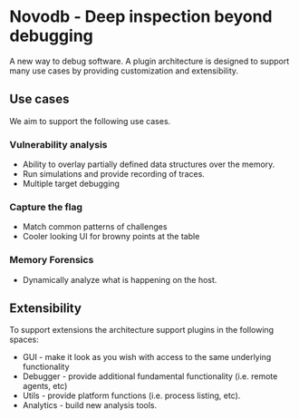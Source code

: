 # Novodb - Deep inspection beyond debugging #

A new way to debug software. A plugin architecture is designed to support many use cases by providing customization and extensibility.

## Use cases ##
We aim to support the following use cases.

### Vulnerability analysis

* Ability to overlay partially defined data structures over the memory. 
* Run simulations and provide recording of traces.
* Multiple target debugging

### Capture the flag ###

* Match common patterns of challenges
* Cooler looking UI for browny points at the table

### Memory Forensics ###

* Dynamically analyze what is happening on the host.

## Extensibility ##

To support extensions the architecture support plugins in the following spaces:

* GUI - make it look as you wish with access to the same underlying functionality
* Debugger - provide additional fundamental functionality (i.e. remote agents, etc)
* Utils - provide platform functions (i.e. process listing, etc).
* Analytics - build new analysis tools.